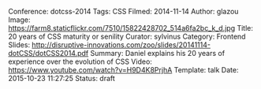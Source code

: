 Conference: dotcss-2014
Tags: CSS
Filmed: 2014-11-14
Author: glazou
Image: https://farm8.staticflickr.com/7510/15822428702_514a6fa2bc_k_d.jpg
Title: 20 years of CSS maturity or senility
Curator: sylvinus
Category: Frontend
Slides: http://disruptive-innovations.com/zoo/slides/20141114-dotCSS/dotCSS2014.pdf
Summary: Daniel explains his 20 years of experience over the evolution of CSS
Video: https://www.youtube.com/watch?v=H9D4K8PrjhA
Template: talk
Date: 2015-10-23 11:27:25
Status: draft